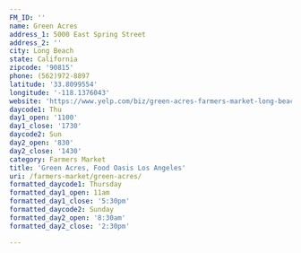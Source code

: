 ```yaml
---
FM_ID: ''
name: Green Acres
address_1: 5000 East Spring Street
address_2: ''
city: Long Beach
state: California
zipcode: '90815'
phone: (562)972-8897
latitude: '33.8099554'
longitude: '-118.1376043'
website: 'https://www.yelp.com/biz/green-acres-farmers-market-long-beach'
daycode1: Thu
day1_open: '1100'
day1_close: '1730'
daycode2: Sun
day2_open: '830'
day2_close: '1430'
category: Farmers Market
title: 'Green Acres, Food Oasis Los Angeles'
uri: /farmers-market/green-acres/
formatted_daycode1: Thursday
formatted_day1_open: 11am
formatted_day1_close: '5:30pm'
formatted_daycode2: Sunday
formatted_day2_open: '8:30am'
formatted_day2_close: '2:30pm'

---
```

